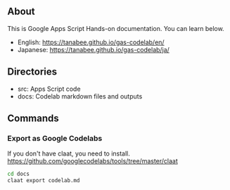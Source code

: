 ## About

This is Google Apps Script Hands-on documentation. You can learn below.

* English: https://tanabee.github.io/gas-codelab/en/
* Japanese: https://tanabee.github.io/gas-codelab/ja/

## Directories

- src: Apps Script code
- docs: Codelab markdown files and outputs

## Commands

### Export as Google Codelabs

If you don't have claat, you need to install.
https://github.com/googlecodelabs/tools/tree/master/claat

```sh
cd docs
claat export codelab.md
```
